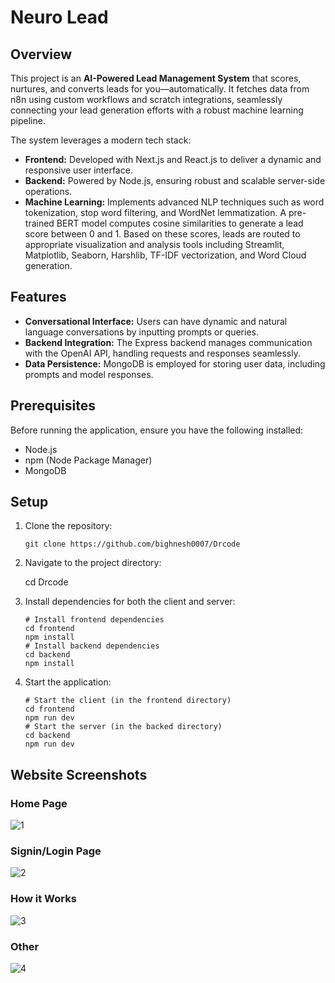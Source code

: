 # Neuro Lead

## Overview

This project is an **AI-Powered Lead Management System** that scores, nurtures, and converts leads for you—automatically. It fetches data from n8n using custom workflows and scratch integrations, seamlessly connecting your lead generation efforts with a robust machine learning pipeline.

The system leverages a modern tech stack:
- **Frontend:** Developed with Next.js and React.js to deliver a dynamic and responsive user interface.
- **Backend:** Powered by Node.js, ensuring robust and scalable server-side operations.
- **Machine Learning:** Implements advanced NLP techniques such as word tokenization, stop word filtering, and WordNet lemmatization. A pre-trained BERT model computes cosine similarities to generate a lead score between 0 and 1. Based on these scores, leads are routed to appropriate visualization and analysis tools including Streamlit, Matplotlib, Seaborn, Harshlib, TF-IDF vectorization, and Word Cloud generation.

## Features

- **Conversational Interface:** Users can have dynamic and natural language conversations by inputting prompts or queries.
- **Backend Integration:** The Express backend manages communication with the OpenAI API, handling requests and responses seamlessly.
- **Data Persistence:** MongoDB is employed for storing user data, including prompts and model responses.

## Prerequisites

Before running the application, ensure you have the following installed:
- Node.js
- npm (Node Package Manager)
- MongoDB

## Setup

1.  Clone the repository:

    ```
    git clone https://github.com/bighnesh0007/Drcode
    ```
2.  Navigate to the project directory:
    
    cd Drcode 
    
3.  Install dependencies for both the client and server:
    ```
    # Install frontend dependencies
    cd frontend
    npm install
    # Install backend dependencies
    cd backend
    npm install
    ```
4.  Start the application:
    ```
    # Start the client (in the frontend directory)
    cd frontend
    npm run dev
    # Start the server (in the backed directory)
    cd backend
    npm run dev
    ```

## Website Screenshots

### Home Page

![1](https://github.com/user-attachments/assets/df919a94-a910-4e3e-8fea-bed569737cf3)

### Signin/Login Page

![2](https://github.com/user-attachments/assets/1241469f-05d6-49de-b929-ae923d9e7bac)

### How it Works

![3](https://github.com/user-attachments/assets/640c267e-9fa9-4c73-88d5-d40f0092a816)

### Other

![4](https://github.com/user-attachments/assets/85340024-4c63-4f98-bfc6-bec3b9ad863f)
